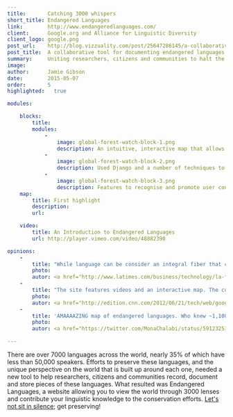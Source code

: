 ```yaml
---
title:       Catching 3000 whispers
short_title: Endangered Languages
link:        http://www.endangeredlanguages.com/
client:      Google.org and Alliance for Linguistic Diversity
client_logo: google.png
post_url:    http://blog.vizzuality.com/post/25647286145/a-collaborative-tool-for-documenting-endangered
post_title:  A collaborative tool for documenting endangered languages
summary:     Uniting researchers, citizens and communities to halt the mass extinction of languages across the world
image:       
author:      Jamie Gibson
date:        2015-05-07
order:       5
highlighted:   true

modules:

    blocks:
        title: 
        modules:
            -
                image: global-forest-watch-block-1.png
                description: An intuitive, interactive map that allows users to explore languages by location, level of threat or number of speakers
            -
                image: global-forest-watch-block-2.png
                description: Used Django and a number of techniques to build a high performance front-end able deal with the large audience
            -
                image: global-forest-watch-block-3.png
                description: Features to recognise and promote user contributions to documentation
    map:
        title: First highlight
        description: 
        url: 

    video:
        title: An Introduction to Endangered Languages
        url: http://player.vimeo.com/video/48882390

opinions:
    -
        title: "While language can be consider an integral fiber that connects a community, the Web is what connects the world today. And a new website, called the Endangered Languages Project, aims to connect and collect the most current and comprehensive information about the more than 3,000 endangered languages of the world"
        photo:
        autor: <a href="http://www.latimes.com/business/technology/la-fi-tn-google-languages-project-20120621,0,632360.story">Los Angeles Times</a>
    -
        title: "The site features videos and an interactive map. The curious can click on any one of the dots that hang over each country (including a suprising number in the U.S.), each representing a whole language"
        photo:
        autor: <a href="http://edition.cnn.com/2012/06/21/tech/web/google-fights-save-language-mashable/">CNN</a>
    -
        title: 'AMAAAAZING map of endangered languages. Who knew ~1,100 people in America speak "Kickapoo"?'
        photo: 
        autor: <a href="https://twitter.com/MonaChalabi/status/591232515941257216">Mona Chalabi</a>

---
```


There are over 7000 languages across the world, nearly 35% of which have less than 50,000 speakers. Efforts to preserve these languages, and the unique perspective on the world that is built up around each one, needed a new tool to help researchers, citizens and communities record, document and store pieces of these languages. What resulted was Endangered Languages, a website allowing you to view the world through 3000 lenses and contribute your linguistic knowledge to the conservation efforts. <a href="https://www.youtube.com/watch?v=tbkOZTSvrHs"> Let's not sit in silence</a>; get preserving!
